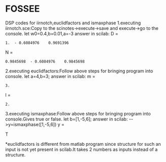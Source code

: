 # FOSSEE
DSP codes for iirnotch,euclidfactors and ismaxphase
1.executing iirnotch.sce:Copy to the scinotes->execute->save and execute->go to the console.
let w0=0.4,b=0.01,a=-3
answer in scilab:
D  =
 
    1.  - 0.6084976    0.9691396  
 N  =
 
    0.9845698  - 0.6084976    0.9845698 

2.executing euclidfactors:Follow above steps for bringing program into console.
let a=4,b=3;
answer in scilab:
 m  =
 
    3.  
 l  =
 
    2.

3.executing ismaxphase:Follow above steps for bringing program into console.Gives true or false.
let b=[1,-5,6];
answer in scilab:
-->y=ismaxphase([1,-5,6])
 y  =
 
  T

*euclidfactors is different from matlab program since structure for such an input is not yet present in scilab.It takes 2 numbers as inputs instead of a structure.
